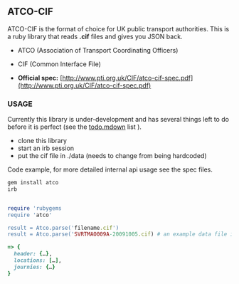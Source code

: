 ## ATCO-CIF

ATCO-CIF is the format of choice for UK public transport authorities. This is a ruby library that reads **.cif** files and gives you JSON back.

* ATCO (Association of Transport Coordinating Officers)
* CIF (Common Interface File)

* **Official spec:** [http://www.pti.org.uk/CIF/atco-cif-spec.pdf](http://www.pti.org.uk/CIF/atco-cif-spec.pdf)

### USAGE

Currently this library is under-development and has several things left to do before it is perfect (see the [todo.mdown](http://github.com/davidjrice/atco/blob/master/todo.mdown) list ).

* clone this library
* start an irb session
* put the cif file in ./data (needs to change from being hardcoded)

Code example, for more detailed internal api usage see the spec files.


```ruby
gem install atco
irb


require 'rubygems
require 'atco'

result = Atco.parse('filename.cif')
result = Atco.parse('SVRTMAO009A-20091005.cif) # an example data file in the repo

=> {
  header: {…},
  locations: […],
  journies: {…}
}
```